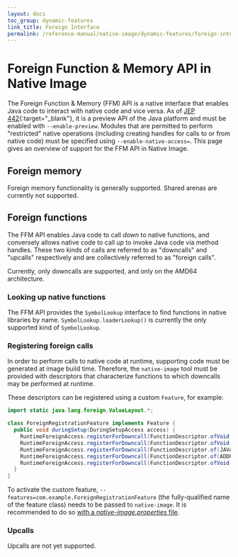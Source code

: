 ```yaml
---
layout: docs
toc_group: dynamic-features
link_title: Foreign Interface
permalink: /reference-manual/native-image/dynamic-features/foreign-interface/
---
```


# Foreign Function & Memory API in Native Image

The Foreign Function & Memory (FFM) API is a native interface that enables Java code to interact with native code and vice versa.
As of [JEP 442](https://openjdk.org/jeps/442){:target="_blank"}, it is a preview API of the Java platform and must be enabled with `--enable-preview`.
Modules that are permitted to perform "restricted" native operations (including creating handles for calls to or from native code) must be specified using `--enable-native-access=`.
This page gives an overview of support for the FFM API in Native Image.

## Foreign memory
Foreign memory functionality is generally supported. Shared arenas are currently not supported.

## Foreign functions
The FFM API enables Java code to call _down_ to native functions, and conversely allows native code to call _up_ to invoke Java code via method handles.
These two kinds of calls are referred to as "downcalls" and "upcalls" respectively and are collectively referred to as "foreign calls".

Currently, only downcalls are supported, and only on the AMD64 architecture.

### Looking up native functions
The FFM API provides the `SymbolLookup` interface to find functions in native libraries by name.
`SymbolLookup.loaderLookup()` is currently the only supported kind of `SymbolLookup`.

### Registering foreign calls
In order to perform calls to native code at runtime, supporting code must be generated at image build time.
Therefore, the `native-image` tool must be provided with descriptors that characterize functions to which downcalls may be performed at runtime.

These descriptors can be registered using a custom `Feature`, for example:
```java
import static java.lang.foreign.ValueLayout.*;

class ForeignRegistrationFeature implements Feature { 
  public void duringSetup(DuringSetupAccess access) {
    RuntimeForeignAccess.registerForDowncall(FunctionDescriptor.ofVoid());
    RuntimeForeignAccess.registerForDowncall(FunctionDescriptor.ofVoid(), Linker.Option.isTrivial());
    RuntimeForeignAccess.registerForDowncall(FunctionDescriptor.of(JAVA_INT, JAVA_INT, JAVA_INT));
    RuntimeForeignAccess.registerForDowncall(FunctionDescriptor.of(ADDRESS, JAVA_INT, JAVA_INT), Linker.Option.firstVariadicArg(1));
    RuntimeForeignAccess.registerForDowncall(FunctionDescriptor.ofVoid(JAVA_INT), Linker.Option.captureCallState("errno"));
  }
}
```
To activate the custom feature, `--features=com.example.ForeignRegistrationFeature` (the fully-qualified name of the feature class) needs to be passed to `native-image`.
It is recommended to do so [with a _native-image.properties_ file](BuildConfiguration.md#embed-a-configuration-file).

### Upcalls

Upcalls are not yet supported.

